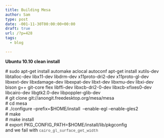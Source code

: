 ```yaml
---
title: Building Mesa
author: Sam
type: post
date: -001-11-30T00:00:00+00:00
draft: true
url: /?p=428
tags:
  - blog

---
```

**Ubuntu 10.10 clean install**

<div id="_mcePaste">
  # sudo apt-get install automake aclocal autoconf apt-get install xutils-dev
</div>

<div id="_mcePaste">
  libtalloc-dev libx11-dev libdrm-dev x11proto-dri2-dev x11proto-gl-dev
</div>

<div id="_mcePaste">
  libxext-dev libxdamage-dev libexpat-dev libxt-dev libxmu-dev libxi-dev
</div>

<div id="_mcePaste">
  bison g++ git-core flex libffi-dev libxcb-dri2-0-dev libxcb-xfixes0-dev
</div>

<div>
  libcairo-dev libgtk2.0-dev libpoppler-glib-dev
</div>

<div id="_mcePaste">
  # git clone git://anongit.freedesktop.org/mesa/mesa
</div>

<div id="_mcePaste">
  # cd mesa
</div>

<div id="_mcePaste">
  # ./configure &#8211;prefix=$HOME/install  &#8211;enable-egl &#8211;enable-gles2
</div>

<div id="_mcePaste">
  # make
</div>

<div>
  # make install
</div>

<div>
  # export PKG_CONFIG_PATH=$HOME/install/lib/pkgconfig
</div>

<div>
  and we fail with <span style="font-family: Courier;line-height: normal;font-size: 12px;color: #4c4c4c">cairo_gl_surface_get_width</span>
</div>

